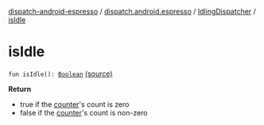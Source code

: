 [dispatch-android-espresso](../../index.md) / [dispatch.android.espresso](../index.md) / [IdlingDispatcher](index.md) / [isIdle](./is-idle.md)

# isIdle

`fun isIdle(): `[`Boolean`](https://kotlinlang.org/api/latest/jvm/stdlib/kotlin/-boolean/index.html) [(source)](https://github.com/RBusarow/Dispatch/tree/master/dispatch-android-espresso/src/main/java/dispatch/android/espresso/IdlingDispatcher.kt#L46)

**Return**
* true if the [counter](counter.md)'s count is zero
* false if the [counter](counter.md)'s count is non-zero

